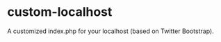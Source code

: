 custom-localhost
================

A customized index.php for your localhost (based on Twitter Bootstrap).